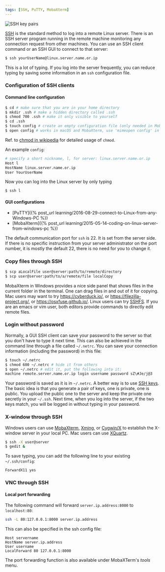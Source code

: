 ```yaml
---
tags: [SSH, PuTTY, MobaXterm]
---
```


![SSH key pairs](https://www.hostinger.com/tutorials/wp-content/uploads/sites/2/2017/07/asymmetric-encryption.jpg)

[SSH](https://en.wikipedia.org/wiki/Secure_Shell) is the standard method to log into a remote Linux server. There is an SSH server program running in the remote machine monitoring any connection request from other machines. You can use an SSH client command or an SSH GUI to connect to that server:

``` sh
$ ssh yourUserName@linux.server.name.or.ip
```

This is a lot of typing. If you log into the server frequently, you can reduce typing by saving some information in an `ssh` configuration file.

### Configuration of SSH clients

#### Command line configuration

``` sh
$ cd # make sure that you are in your home directory
$ mkdir .ssh # make a hidden directory called .ssh
$ chmod 700 .ssh # make it only visible to yourself
$ cd .ssh
$ touch config # create an empty configuration file (only needed in MobaXterm)
$ open config # works in macOS and MobaXterm, use 'mimeopen config' in Linux
```

Ref. to [chmod in wikipedia](https://en.wikipedia.org/wiki/Chmod) for detailed usage of `chmod`.

An example `config`:

``` sh
# specify a short nickname, l, for server: linux.server.name.or.ip
Host l
HostName linux.server.name.or.ip
User YourUserName
```

Now you can log into the Linux server by only typing

``` sh
$ ssh l
```

#### GUI configurations

- [PuTTY]({% post_url learning/2016-08-29-connect-to-Linux-from-any-Windows-PC %})
- [MobaXterm]({% post_url learning/2015-05-14-coding-on-linux-server-from-windows-pc %})

The default communication port for `ssh` is 22. It is set from the server side. If there is no specific instruction from your server administrator on the port number, it is mostly the default 22, there is no need for you to change it.

### Copy files through SSH

``` sh
$ scp aLocalFile user@server:path/to/remote/directory
$ scp user@server:path/to/a/remote/file localCopy
```

MobaXterm in Windows provides a nice side panel that shows files in the current folder in the terminal. One can drag files in and out of it for copying. Mac users may want to try <https://cyberduck.io/>, or <https://filezilla-project.org/>, or <https://osxfuse.github.io/>. Linux users can try [SSHFS](https://wiki.archlinux.org/index.php/SSHFS). If you are an emacs or vim user, both editors provide commands to directly edit remote files.

### Login without password

Normally, a GUI SSH client can save your password to the server so that you don't have to type it next time. This can also be achieved in the command line through a file called `~/.netrc`. You can save your connection information (including the password) in this file:

``` sh
$ touch ~/.netrc
$ chmod 600 ~/.netrc # hide it from others
$ open ~/.netrc # edit it, put the following into it:
machine remote.server.name.or.ip login username password sZ\#Je/j@3
```

Your password is saved as it is in `~/.netrc`. A better way is to use [SSH keys](https://wiki.archlinux.org/index.php/SSH_keys). The basic idea is that you generate a pair of keys, one is private, one is public. You upload the public one to the server and keep the private one secretly in your `~/.ssh`. Next time, when you log into the server, if the two keys match, you will be logged in without typing in your password.

### X-window through SSH

Windows users can use [MobaXterm](https://mobaxterm.mobatek.net/), [Xming](http://www.straightrunning.com/XmingNotes/), or [Cygwin/X](https://x.cygwin.com/) to establish the X-window server in your local PC. Mac users can use [XQuartz](https://www.xquartz.org/).

``` sh
$ ssh -X user@server
$ gedit &
```

To save typing, you can add the following line to your existing `~/.ssh/config`:

```
ForwardX11 yes
```

### VNC through SSH

#### Local port forwarding

The following command will forward `server.ip.address:8000` to `localhost:80`:

~~~sh
ssh -L 80:127.0.0.1:8000 server.ip.address
~~~

This can also be specified in the ssh config file:

~~~
Host servername
HostName server.ip.address
User username
LocalForward 80 127.0.0.1:8000
~~~

The port forwarding function is also available under MobaXTerm's *tools* menu.
